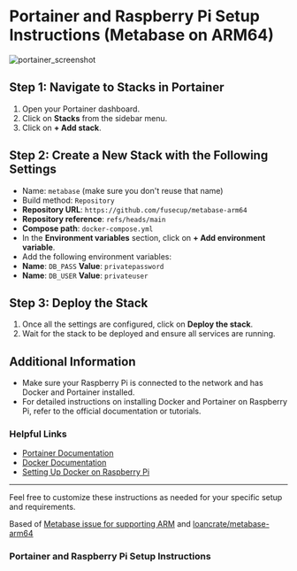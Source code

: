 # Portainer and Raspberry Pi Setup Instructions (Metabase on ARM64) 

![portainer_screenshot](https://github.com/fusecup/metabase-arm64/assets/2886380/1b7e2f1d-40a7-4073-9a0b-65749ee98bcb)

## Step 1: Navigate to Stacks in Portainer

1. Open your Portainer dashboard.
2. Click on **Stacks** from the sidebar menu.
3. Click on **+ Add stack**.

## Step 2: Create a New Stack with the Following Settings

- Name: `metabase` (make sure you don't reuse that name)
- Build method: `Repository`
- **Repository URL**: `https://github.com/fusecup/metabase-arm64`
- **Repository reference**: `refs/heads/main`
- **Compose path**: `docker-compose.yml`
- In the **Environment variables** section, click on **+ Add environment variable**.
- Add the following environment variables:
- **Name**: `DB_PASS` **Value**: `privatepassword`
- **Name**: `DB_USER` **Value**: `privateuser`

## Step 3: Deploy the Stack

1. Once all the settings are configured, click on **Deploy the stack**.
2. Wait for the stack to be deployed and ensure all services are running.

## Additional Information

- Make sure your Raspberry Pi is connected to the network and has Docker and Portainer installed.
- For detailed instructions on installing Docker and Portainer on Raspberry Pi, refer to the official documentation or tutorials.

### Helpful Links
- [Portainer Documentation](https://docs.portainer.io/)
- [Docker Documentation](https://docs.docker.com/)
- [Setting Up Docker on Raspberry Pi](https://www.raspberrypi.org/documentation/computers/containerization/)

---

Feel free to customize these instructions as needed for your specific setup and requirements.

Based of [Metabase issue for supporting ARM](https://github.com/metabase/metabase/issues/13119) and [loancrate/metabase-arm64](https://github.com/loancrate/metabase-arm64)


### Portainer and Raspberry Pi Setup Instructions
